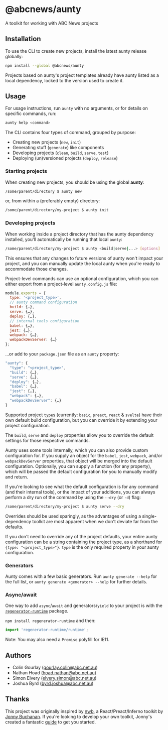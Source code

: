 # @abcnews/aunty

A toolkit for working with ABC News projects

## Installation

To use the CLI to create new projects, install the latest aunty release globally:

```bash
npm install --global @abcnews/aunty
```

Projects based on aunty's project templates already have aunty listed as a local dependency, locked to the version used to create it.

## Usage

For usage instructions, run `aunty` with no arguments, or for details on specific commands, run:

```bash
aunty help <command>
```

The CLI contains four types of command, grouped by purpose:

- Creating new projects (`new`, `init`)
- Generating stuff (`generate`) like components
- Developing projects (`clean`, `build`, `serve`, `test`)
- Deploying (un)versioned projects (`deploy`, `release`)

### Starting projects

When creating new projects, you should be using the global **aunty**:

```bash
/some/parent/directory $ aunty new
```

or, from within a (preferably empty) directory:

```bash
/some/parent/directory/my-project $ aunty init
```

### Developing projects

When working inside a project directory that has the aunty dependency installed, you'll automatically be running that local `aunty`:

```bash
/some/parent/directory/my-project $ aunty <build|serve|...> [options]
```

This ensures that any changes to future versions of aunty won't impact your project, and you can manually update the local aunty when you're ready to accommodate those changes.

Project-level commands can use an optional configuration, which you can either export from a project-level `aunty.config.js` file:

```js
module.exports = {
  type: '<project_type>',
  // aunty command configuration
  build: {…},
  serve: {…},
  deploy: {…},
  // internal tools configuration
  babel: {…},
  jest: {…},
  webpack: {…},
  webpackDevServer: {…}
};
```

...or add to your `package.json` file as an `aunty` property:

```js
"aunty": {
  "type": "<project_type>",
  "build": {…},
  "serve": {…},
  "deploy": {…},
  "babel": {…},
  "jest": {…},
  "webpack": {…},
  "webpackDevServer": {…}
}
```

Supported project `type`s (currently: `basic`, `preact`, `react` & `svelte`) have their own default build configuration, but you can override it by extending your project configuration.

The `build`, `serve` and `deploy` properties allow you to override the default settings for those respective commands.

Aunty uses some tools internally, which you can also provide custom configuration for. If you supply an object for the `babel`, `jest`, `webpack`, and/or `webpackDevServer` properties, that object will be merged into the default configuration. Optionally, you can supply a function (for any property), which will be passed the default configuration for you to manually modify and return.

If you're looking to see what the default configuration is for any command (and their internal tools), or the impact of your additions, you can always perform a dry run of the command by using the `--dry` (or `-d`) flag:

```bash
/some/parent/directory/my-project $ aunty serve --dry
```

Overrides should be used sparingly, as the advantages of using a single-dependency toolkit are most apparent when we don't deviate far from the defaults.

If you don't need to override any of the project defaults, your entire aunty configuration can be a string containing the project type, as a shorthand for `{type: "<project_type>"}`. `type` is the only required property in your aunty configuration.

### Generators

Aunty comes with a few basic generators. Run `aunty generate --help` for the full list, or `aunty generate <generator> --help` for further details.

### Async/await

One way to add `async`/`await` and generators/`yield` to your project is with the [`regenerator-runtime`](https://www.npmjs.com/package/regenerator-runtime) package.

`npm install regenerator-runtime` and then:

```js
import 'regenerator-runtime/runtime';
```

Note: You may also need a `Promise` polyfill for IE11.

## Authors

- Colin Gourlay ([gourlay.colin@abc.net.au](mailto:gourlay.colin@abc.net.au))
- Nathan Hoad ([hoad.nathan@abc.net.au](mailto:hoad.nathan@abc.net.au))
- Simon Elvery ([elvery.simon@abc.net.au](mailto:elvery.simon@abc.net.au))
- Joshua Byrd ([byrd.joshua@abc.net.au](mailto:byrd.joshua@abc.net.au))

## Thanks

This project was originally inspired by [nwb](https://github.com/insin/nwb), a React/Preact/Inferno toolkit by [Jonny Buchanan](https://twitter.com/jbscript). If you're looking to develop your own toolkit, Jonny's created a fantastic [guide](https://github.com/insin/ad-hoc-reckons) to get you started.

